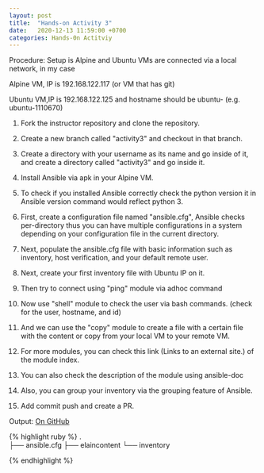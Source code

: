 ```yaml
---
layout: post
title:  "Hands-on Activity 3"
date:   2020-12-13 11:59:00 +0700
categories: Hands-0n Actitviy
---
```

Procedure:
Setup is Alpine and Ubuntu VMs are connected via a local network, in my case

Alpine VM, IP is 192.168.122.117 (or VM that has git)

Ubuntu VM,IP is 192.168.122.125 and hostname should be ubuntu-<your student number> (e.g. ubuntu-1110670)

1. Fork the instructor repository and clone the repository.

2. Create a new branch called "activity3" and checkout in that branch.

3. Create a directory with your username as its name and go inside of it, and create a directory called "activity3" and go inside it.

4. Install Ansible via apk in your Alpine VM.

5. To check if you installed Ansible correctly check the python version it in Ansible version command would reflect python 3.

6. First, create a configuration file named "ansible.cfg", Ansible checks per-directory thus you can have multiple configurations in a system depending on your configuration file in the current directory.

7. Next, populate the ansible.cfg file with basic information such as inventory, host verification, and your default remote user.

8. Next, create your first inventory file with Ubuntu IP on it.

9. Then try to connect using "ping" module via adhoc command

10. Now use "shell" module to check the user via bash commands. (check for the user, hostname, and id)

11. And we can use the "copy" module to create a file with a certain file with the content or copy from your local VM to your remote VM.

12. For more modules, you can check this link (Links to an external site.) of the module index.

13. You can also check the description of the module using ansible-doc 

14. Also, you can group your inventory via the grouping feature of Ansible.

15. Add commit push and create a PR.


Output: [On GitHub](https://github.com/eperol-tip/sysad2-12021/tree/activity3/eperol-tip/activity3)

{% highlight ruby %}
.  
├── ansible.cfg
├── elaincontent
└── inventory

{% endhighlight %}